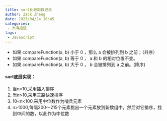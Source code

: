 ```yaml
---
title: sort比较函数记录
author: Zack Zheng
date: 2023/04/24 16:45
categories:
 - 大海拾遗
tags:
 - JavaScript
---
```



+ 如果 compareFunction(a, b) 小于 0 ，那么 a 会被排列到 b 之前；（升序）
+ 如果 compareFunction(a, b) 等于 0 ， a 和 b 的相对位置不变。
+ 如果 compareFunction(a, b) 大于 0 ， b 会被排列到 a 之前。(降序)

#### sort底层实现：

1. 当n<10,采用插入排序
2. 当n>10,采用三路快速排序
3. 10<n<100,采用中位数作为哨兵元素
4. n>1000,每隔200～215个元素挑出一个元素放到新数组中，然后对它排序，找到中间的数，以此作为中位数 

